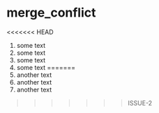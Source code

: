 # merge_conflict

<<<<<<< HEAD
1. some text
2. some text
3. some text
4. some text
=======
1. another text
2. another text
3. another text
>>>>>>> ISSUE-2
